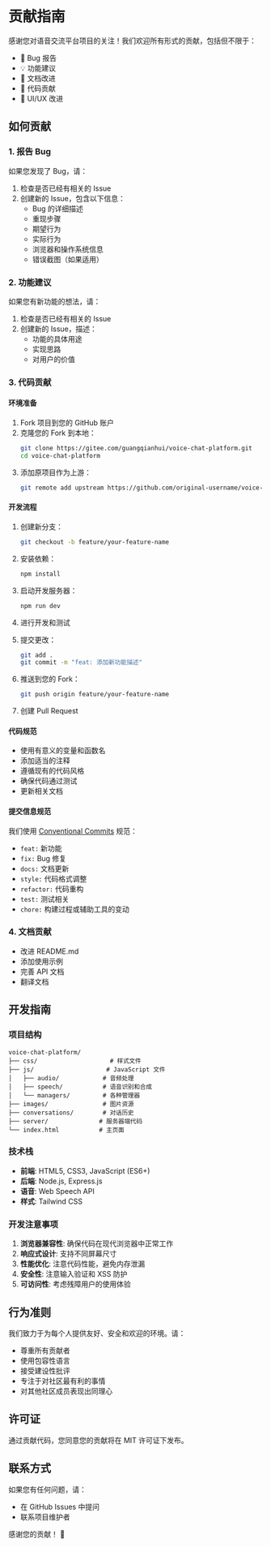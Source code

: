 # 贡献指南

感谢您对语音交流平台项目的关注！我们欢迎所有形式的贡献，包括但不限于：

- 🐛 Bug 报告
- 💡 功能建议
- 📝 文档改进
- 🔧 代码贡献
- 🎨 UI/UX 改进

## 如何贡献

### 1. 报告 Bug

如果您发现了 Bug，请：

1. 检查是否已经有相关的 Issue
2. 创建新的 Issue，包含以下信息：
   - Bug 的详细描述
   - 重现步骤
   - 期望行为
   - 实际行为
   - 浏览器和操作系统信息
   - 错误截图（如果适用）

### 2. 功能建议

如果您有新功能的想法，请：

1. 检查是否已经有相关的 Issue
2. 创建新的 Issue，描述：
   - 功能的具体用途
   - 实现思路
   - 对用户的价值

### 3. 代码贡献

#### 环境准备

1. Fork 项目到您的 GitHub 账户
2. 克隆您的 Fork 到本地：
   ```bash
   git clone https://gitee.com/guangqianhui/voice-chat-platform.git
   cd voice-chat-platform
   ```
3. 添加原项目作为上游：
   ```bash
   git remote add upstream https://github.com/original-username/voice-chat-platform.git
   ```

#### 开发流程

1. 创建新分支：

   ```bash
   git checkout -b feature/your-feature-name
   ```

2. 安装依赖：

   ```bash
   npm install
   ```

3. 启动开发服务器：

   ```bash
   npm run dev
   ```

4. 进行开发和测试

5. 提交更改：

   ```bash
   git add .
   git commit -m "feat: 添加新功能描述"
   ```

6. 推送到您的 Fork：

   ```bash
   git push origin feature/your-feature-name
   ```

7. 创建 Pull Request

#### 代码规范

- 使用有意义的变量和函数名
- 添加适当的注释
- 遵循现有的代码风格
- 确保代码通过测试
- 更新相关文档

#### 提交信息规范

我们使用 [Conventional Commits](https://www.conventionalcommits.org/) 规范：

- `feat:` 新功能
- `fix:` Bug 修复
- `docs:` 文档更新
- `style:` 代码格式调整
- `refactor:` 代码重构
- `test:` 测试相关
- `chore:` 构建过程或辅助工具的变动

### 4. 文档贡献

- 改进 README.md
- 添加使用示例
- 完善 API 文档
- 翻译文档

## 开发指南

### 项目结构

```
voice-chat-platform/
├── css/                    # 样式文件
├── js/                    # JavaScript 文件
│   ├── audio/            # 音频处理
│   ├── speech/           # 语音识别和合成
│   └── managers/         # 各种管理器
├── images/               # 图片资源
├── conversations/        # 对话历史
├── server/              # 服务器端代码
└── index.html           # 主页面
```

### 技术栈

- **前端**: HTML5, CSS3, JavaScript (ES6+)
- **后端**: Node.js, Express.js
- **语音**: Web Speech API
- **样式**: Tailwind CSS

### 开发注意事项

1. **浏览器兼容性**: 确保代码在现代浏览器中正常工作
2. **响应式设计**: 支持不同屏幕尺寸
3. **性能优化**: 注意代码性能，避免内存泄漏
4. **安全性**: 注意输入验证和 XSS 防护
5. **可访问性**: 考虑残障用户的使用体验

## 行为准则

我们致力于为每个人提供友好、安全和欢迎的环境。请：

- 尊重所有贡献者
- 使用包容性语言
- 接受建设性批评
- 专注于对社区最有利的事情
- 对其他社区成员表现出同理心

## 许可证

通过贡献代码，您同意您的贡献将在 MIT 许可证下发布。

## 联系方式

如果您有任何问题，请：

- 在 GitHub Issues 中提问
- 联系项目维护者

感谢您的贡献！ 🙏
